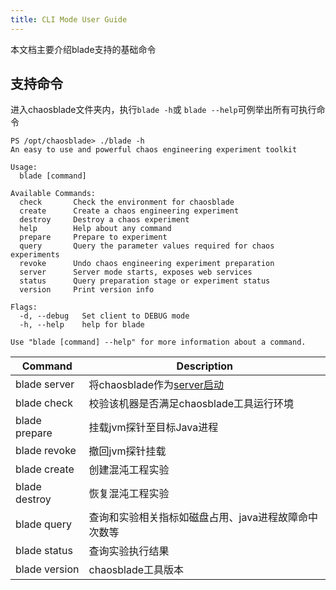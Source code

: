```yaml
---
title: CLI Mode User Guide
---
```


本文档主要介绍blade支持的基础命令
## 支持命令
进入chaosblade文件夹内，执行`blade -h`或 `blade --help`可例举出所有可执行命令
```shell
PS /opt/chaosblade> ./blade -h
An easy to use and powerful chaos engineering experiment toolkit

Usage:
  blade [command]

Available Commands:
  check       Check the environment for chaosblade
  create      Create a chaos engineering experiment
  destroy     Destroy a chaos experiment
  help        Help about any command
  prepare     Prepare to experiment
  query       Query the parameter values required for chaos experiments
  revoke      Undo chaos engineering experiment preparation
  server      Server mode starts, exposes web services
  status      Query preparation stage or experiment status
  version     Print version info

Flags:
  -d, --debug   Set client to DEBUG mode
  -h, --help    help for blade

Use "blade [command] --help" for more information about a command.
```
| **Command** | **Description**                                                                                                       |
| --- |-----------------------------------------------------------------------------------------------------------------------|
| blade server | 将chaosblade作为[server启动](https://chaosblade.io/docs/getting-started/chaosblade-tool-quick-start/server-mode-user-guaid) |
| blade check | 校验该机器是否满足chaosblade工具运行环境                                                                                             |
| blade prepare | 挂载jvm探针至目标Java进程                                                                                                      |
| blade revoke | 撤回jvm探针挂载                                                                                                             |
| blade create | 创建混沌工程实验                                                                                                              |
| blade destroy | 恢复混沌工程实验                                                                                                              |
| blade query | 查询和实验相关指标如磁盘占用、java进程故障命中次数等                                                                                          |
| blade status | 查询实验执行结果                                                                                                              |
| blade version | chaosblade工具版本                                                                                                        |


